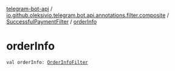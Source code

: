 [telegram-bot-api](../../index.md) / [io.github.oleksivio.telegram.bot.api.annotations.filter.composite](../index.md) / [SuccessfulPaymentFilter](index.md) / [orderInfo](./order-info.md)

# orderInfo

`val orderInfo: `[`OrderInfoFilter`](../-order-info-filter/index.md)